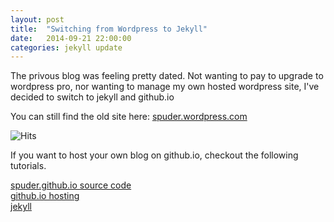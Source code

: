 ```yaml
---
layout: post
title:  "Switching from Wordpress to Jekyll"
date:   2014-09-21 22:00:00
categories: jekyll update
---
```


The privous blog was feeling pretty dated. Not wanting to pay to upgrade to wordpress pro, nor wanting to manage my own hosted wordpress site, I've decided to switch to jekyll and github.io

You can still find the old site here: [spuder.wordpress.com](http://spuder.wordpress.com)


![Hits](http://cl.ly/image/131F0v3z3i20/Screenshot%202014-09-24%2009.16.12.png)


If you want to host your own blog on github.io, checkout the following tutorials. 


[spuder.github.io source code](https://github.com/spuder/spuder.github.io)  
[github.io hosting](https://pages.github.com)  
[jekyll](http://jekyllrb.com)  